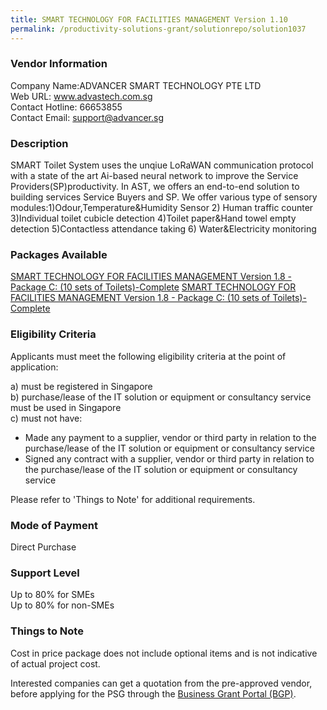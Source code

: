 ```yaml
---
title: SMART TECHNOLOGY FOR FACILITIES MANAGEMENT Version 1.10
permalink: /productivity-solutions-grant/solutionrepo/solution1037
---
```


### Vendor Information
Company Name:ADVANCER SMART TECHNOLOGY PTE LTD <br>Web URL: www.advastech.com.sg <br>Contact Hotline: 66653855 <br>Contact Email: support@advancer.sg <br>

### Description

SMART Toilet System uses the unqiue LoRaWAN communication protocol with a state of the art Ai-based neural network to improve the Service Providers(SP)productivity. In AST, we offers an end-to-end solution to building services Service Buyers and SP. 
We offer various type of sensory modules:1)Odour,Temperature&Humidity Sensor 2) Human traffic counter 3)Individual toilet cubicle detection 4)Toilet paper&Hand towel empty detection 5)Contactless attendance taking 6) Water&Electricity monitoring

### Packages Available

<a href='https://www.gobusiness.gov.sg/images/psg/Desensitised_Advancer_20200342_Annex_3_Part_3.pdf' target='_blank'>SMART TECHNOLOGY FOR FACILITIES MANAGEMENT Version 1.8 - Package C: (10 sets of Toilets)-Complete</a>
<a href='https://www.gobusiness.gov.sg/images/psg/Desensitised_Advancer_20200342_Annex_3_Part_3.pdf' target='_blank'>SMART TECHNOLOGY FOR FACILITIES MANAGEMENT Version 1.8 - Package C: (10 sets of Toilets)-Complete</a>

### Eligibility Criteria

Applicants must meet the following eligibility criteria at the point of application:

a) must be registered in Singapore <br>
b) purchase/lease of the IT solution or equipment or consultancy service must be used in Singapore <br>
c) must not have:
- Made any payment to a supplier, vendor or third party in relation to the purchase/lease of the IT solution or equipment or consultancy service
- Signed any contract with a supplier, vendor or third party in relation to the purchase/lease of the IT solution or equipment or consultancy service

Please refer to 'Things to Note' for additional requirements.

### Mode of Payment
Direct Purchase

### Support Level
Up to 80% for SMEs <br>
Up to 80% for non-SMEs

### Things to Note
Cost in price package does not include optional items and is not indicative of actual project cost.

Interested companies can get a quotation from the pre-approved vendor, before applying for the PSG through the <a target='_blank' href='https://www.businessgrants.gov.sg/'>Business Grant Portal (BGP)</a>.
